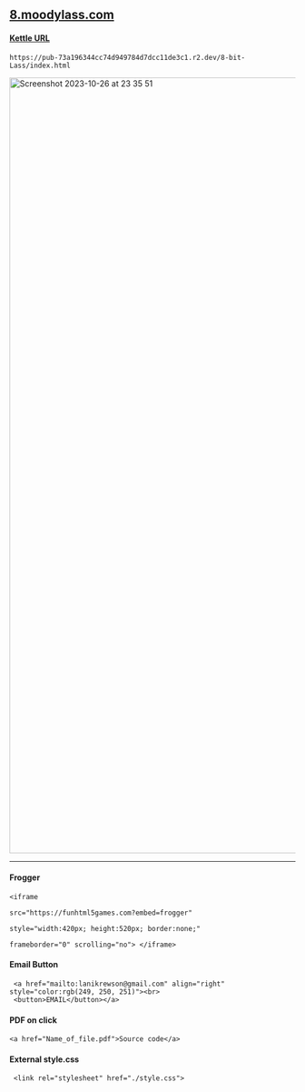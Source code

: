 ## <a href="https://8.moodylass.com">8.moodylass.com</a>
#### <a href="https://pub-73a196344cc74d949784d7dcc11de3c1.r2.dev/8-bit-Lass/index.html">Kettle URL</a><br>

    https://pub-73a196344cc74d949784d7dcc11de3c1.r2.dev/8-bit-Lass/index.html
   
<img width="1365" alt="Screenshot 2023-10-26 at 23 35 51" src="https://github.com/MoodyLass/8-Bit-Lass/assets/119916323/66b1b934-d87c-418f-ae2b-e8bec1ffe78c"><hr>
#### Frogger

    <iframe 
    
    src="https://funhtml5games.com?embed=frogger" 
    
    style="width:420px; height:520px; border:none;" 
    
    frameborder="0" scrolling="no"> </iframe>

 #### Email Button
    
     <a href="mailto:lanikrewson@gmail.com" align="right" style="color:rgb(249, 250, 251)"><br>
     <button>EMAIL</button></a>

 #### PDF on click
 
    <a href="Name_of_file.pdf">Source code</a>
     
#### External style.css

     <link rel="stylesheet" href="./style.css">


